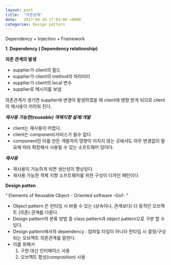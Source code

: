 ```yaml
---
layout: post
title:  "의존관계"
date:   2017-04-26 17:03:00 +0900
categories: Design pattern
---
```

Dependency + Injection + Framework

**1. Dependency ( Dependency relationship)**

**의존 관계의 발생**
- supplier가 client의 필드
- supplier가 client의 method의 파라미터
- supplier가 client의 local 변수
- supplier로 메시지를 보냄

 의존관계가 생기면 supplier에 변경이 발생하였을 때 client에 영향 받게 되므로 client의 재사용이 어려워 진다.

***재사용 가능한(reusable) 객체지향 설계/개발***
- client는 재사용이 어렵다.
- client는 component/서비스가 될수 없다
- component란 이를 만든 개발자의 영향이 미치지 않는 곳에서도 아무 변경없이 필요에 따라 확장해서 사용될 수 있는 소프트웨어 덩이다.

***재사용***
- 재사용이 가능하게 되면 생산성이 향상된다.
- 재사용 가능한 객체 지향 소프트웨어를 위한 구성이 디자인 패턴이다

**Design patten**

“ Elements of Reusable Object - Oriented software -Gof- ”

- Object pattern 은 런타임 시 바뀔 수 있는 (상속이나, 관계보다) 더 동적인 오브젝트  (의존) 관계를 다룬다.
- Design pattern의 분류 방법 중 class pattern과 object pattern으로 구분 할 수 있다.
- Design pattern에서의  dependency : 컴파일 타임이 아니라 런타임 시 결정/구성되는 오브젝트 의존관계를 말한다.
- 이를 위해서
	1. 구현 대신 인터페이스 사용
	2. 오브젝트 합성(composition) 사용
